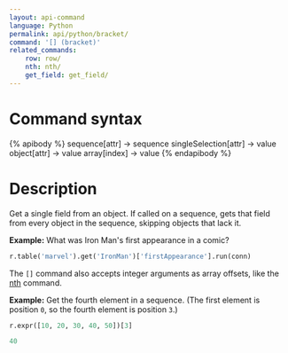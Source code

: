 ```yaml
---
layout: api-command
language: Python
permalink: api/python/bracket/
command: '[] (bracket)'
related_commands:
    row: row/
    nth: nth/
    get_field: get_field/
---
```


# Command syntax #

{% apibody %}
sequence[attr] &rarr; sequence
singleSelection[attr] &rarr; value
object[attr] &rarr; value
array[index] &rarr; value
{% endapibody %}

# Description #

Get a single field from an object. If called on a sequence, gets that field from every object in the sequence, skipping objects that lack it.

__Example:__ What was Iron Man's first appearance in a comic?

```py
r.table('marvel').get('IronMan')['firstAppearance'].run(conn)
```

<!-- stop -->

The `[]` command also accepts integer arguments as array offsets, like the [nth](/api/python/nth) command.

__Example:__ Get the fourth element in a sequence. (The first element is position `0`, so the fourth element is position `3`.)

```py
r.expr([10, 20, 30, 40, 50])[3]

40
```
